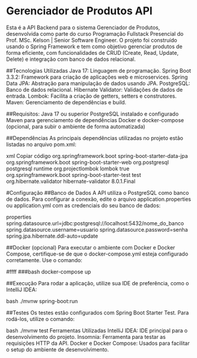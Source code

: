 # Gerenciador de Produtos API
Esta é a API Backend para o sistema Gerenciador de Produtos, desenvolvida como parte do curso Programação Fullstack Presencial do Prof. MSc. Kelson | Senior Software Engineer. O projeto foi construído usando o Spring Framework e tem como objetivo gerenciar produtos de forma eficiente, com funcionalidades de CRUD (Create, Read, Update, Delete) e integração com banco de dados relacional.

##Tecnologias Utilizadas
Java 17: Linguagem de programação.
Spring Boot 3.3.2: Framework para criação de aplicações web e microservices.
Spring Data JPA: Abstração para manipulação de dados usando JPA.
PostgreSQL: Banco de dados relacional.
Hibernate Validator: Validações de dados de entrada.
Lombok: Facilita a criação de getters, setters e construtores.
Maven: Gerenciamento de dependências e build.

##Requisitos:
Java 17 ou superior
PostgreSQL instalado e configurado
Maven para gerenciamento de dependências
Docker e docker-compose (opcional, para subir o ambiente de forma automatizada)

##Dependências
As principais dependências utilizadas no projeto estão listadas no arquivo pom.xml:

xml
Copiar código
<dependencies>
	<dependency>
		<groupId>org.springframework.boot</groupId>
		<artifactId>spring-boot-starter-data-jpa</artifactId>
	</dependency>
	<dependency>
		<groupId>org.springframework.boot</groupId>
		<artifactId>spring-boot-starter-web</artifactId>
	</dependency>
	<dependency>
		<groupId>org.postgresql</groupId>
		<artifactId>postgresql</artifactId>
		<scope>runtime</scope>
	</dependency>
	<dependency>
		<groupId>org.projectlombok</groupId>
		<artifactId>lombok</artifactId>
		<optional>true</optional>
	</dependency>
	<dependency>
		<groupId>org.springframework.boot</groupId>
		<artifactId>spring-boot-starter-test</artifactId>
		<scope>test</scope>
	</dependency>
	<dependency>
		<groupId>org.hibernate.validator</groupId>
		<artifactId>hibernate-validator</artifactId>
		<version>8.0.1.Final</version>
	</dependency>
</dependencies>

#Configuração
##Banco de Dados
A API utiliza o PostgreSQL como banco de dados. Para configurar a conexão, edite o arquivo application.properties ou application.yml com as credenciais do seu banco de dados:

properties
spring.datasource.url=jdbc:postgresql://localhost:5432/nome_do_banco
spring.datasource.username=usuario
spring.datasource.password=senha
spring.jpa.hibernate.ddl-auto=update

##Docker (opcional)
Para executar o ambiente com Docker e Docker Compose, certifique-se de que o docker-compose.yml esteja configurado corretamente. Use o comando:

#ffff ###bash
docker-compose up

##Execução
Para rodar a aplicação, utilize sua IDE de preferência, como o IntelliJ IDEA:

bash
./mvnw spring-boot:run

##Testes
Os testes estão configurados com Spring Boot Starter Test. Para rodá-los, utilize o comando:

bash
./mvnw test
Ferramentas Utilizadas
IntelliJ IDEA: IDE principal para o desenvolvimento do projeto.
Insomnia: Ferramenta para testar as requisições HTTP da API.
Docker e Docker Compose: Usados para facilitar o setup do ambiente de desenvolvimento.
